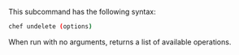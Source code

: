 This subcommand has the following syntax:

``` bash
chef undelete (options)
```

When run with no arguments, returns a list of available operations.